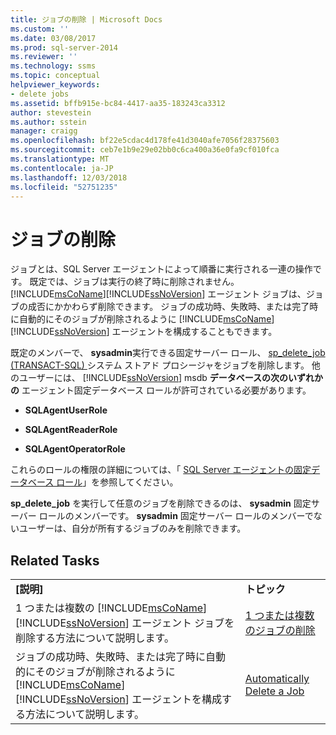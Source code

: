```yaml
---
title: ジョブの削除 | Microsoft Docs
ms.custom: ''
ms.date: 03/08/2017
ms.prod: sql-server-2014
ms.reviewer: ''
ms.technology: ssms
ms.topic: conceptual
helpviewer_keywords:
- delete jobs
ms.assetid: bffb915e-bc84-4417-aa35-183243ca3312
author: stevestein
ms.author: sstein
manager: craigg
ms.openlocfilehash: bf22e5cdac4d178fe41d3040afe7056f28375603
ms.sourcegitcommit: ceb7e1b9e29e02bb0c6ca400a36e0fa9cf010fca
ms.translationtype: MT
ms.contentlocale: ja-JP
ms.lasthandoff: 12/03/2018
ms.locfileid: "52751235"
---
```

# <a name="delete-jobs"></a>ジョブの削除
  ジョブとは、SQL Server エージェントによって順番に実行される一連の操作です。 既定では、ジョブは実行の終了時に削除されません。 [!INCLUDE[msCoName](../../includes/msconame-md.md)][!INCLUDE[ssNoVersion](../../includes/ssnoversion-md.md)] エージェント ジョブは、ジョブの成否にかかわらず削除できます。 ジョブの成功時、失敗時、または完了時に自動的にそのジョブが削除されるように [!INCLUDE[msCoName](../../includes/msconame-md.md)][!INCLUDE[ssNoVersion](../../includes/ssnoversion-md.md)] エージェントを構成することもできます。  
  
 既定のメンバーで、 **sysadmin**実行できる固定サーバー ロール、 [sp_delete_job &#40;TRANSACT-SQL&#41; ](/sql/relational-databases/system-stored-procedures/sp-delete-job-transact-sql)システム ストアド プロシージャをジョブを削除します。 他のユーザーには、 [!INCLUDE[ssNoVersion](../../includes/ssnoversion-md.md)] msdb **データベースの次のいずれかの** エージェント固定データベース ロールが許可されている必要があります。  
  
-   **SQLAgentUserRole**  
  
-   **SQLAgentReaderRole**  
  
-   **SQLAgentOperatorRole**  
  
 これらのロールの権限の詳細については、「 [SQL Server エージェントの固定データベース ロール](sql-server-agent-fixed-database-roles.md)」を参照してください。  
  
 **sp_delete_job** を実行して任意のジョブを削除できるのは、 **sysadmin** 固定サーバー ロールのメンバーです。 **sysadmin** 固定サーバー ロールのメンバーでないユーザーは、自分が所有するジョブのみを削除できます。  
  
## <a name="related-tasks"></a>Related Tasks  
  
|||  
|-|-|  
|**[説明]**|**トピック**|  
|1 つまたは複数の [!INCLUDE[msCoName](../../includes/msconame-md.md)][!INCLUDE[ssNoVersion](../../includes/ssnoversion-md.md)] エージェント ジョブを削除する方法について説明します。|[1 つまたは複数のジョブの削除](delete-one-or-more-jobs.md)|  
|ジョブの成功時、失敗時、または完了時に自動的にそのジョブが削除されるように [!INCLUDE[msCoName](../../includes/msconame-md.md)][!INCLUDE[ssNoVersion](../../includes/ssnoversion-md.md)] エージェントを構成する方法について説明します。|[Automatically Delete a Job](automatically-delete-a-job.md)|  
  
  

